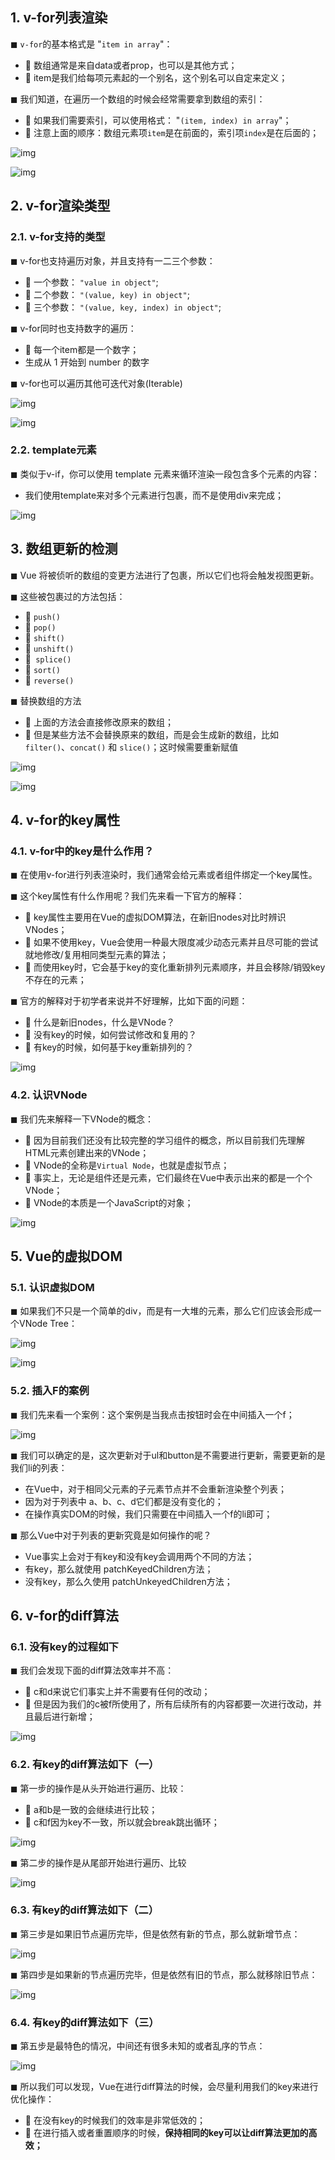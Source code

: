 ## 1. v-for列表渲染

◼ `v-for`的基本格式是 "`item in array`"：

*  数组通常是来自data或者prop，也可以是其他方式；
*  item是我们给每项元素起的一个别名，这个别名可以自定来定义；

◼ 我们知道，在遍历一个数组的时候会经常需要拿到数组的索引：

*  如果我们需要索引，可以使用格式： "`(item, index) in array`"；
*  注意上面的顺序：数组元素项`item`是在前面的，索引项`index`是在后面的；

![img](https://cdn.nlark.com/yuque/0/2023/png/29006943/1685551756675-a44a7d88-4dae-459f-ba83-fa668a10d542.png)

![img](https://cdn.nlark.com/yuque/0/2023/png/29006943/1685551769423-f9286d6c-38f1-42a4-8728-83248da7bcc6.png)



## 2. v-for渲染类型

### 2.1. v-for支持的类型

◼ v-for也支持遍历对象，并且支持有一二三个参数：

*  一个参数： `"value in object"`;
*  二个参数： `"(value, key) in object"`;
*  三个参数： `"(value, key, index) in object"`;

◼ v-for同时也支持数字的遍历：

*  每一个item都是一个数字； 
* 生成从 1 开始到 number 的数字

◼ v-for也可以遍历其他可迭代对象(Iterable)

![img](https://cdn.nlark.com/yuque/0/2023/png/29006943/1685551823096-60fc3313-67e8-4fb8-8678-f4307383f2a1.png)

![img](https://cdn.nlark.com/yuque/0/2023/png/29006943/1685551851842-5efe0610-19ff-4b62-a929-e858a216743d.png)



### 2.2. template元素

◼ 类似于v-if，你可以使用 template 元素来循环渲染一段包含多个元素的内容：

*  我们使用template来对多个元素进行包裹，而不是使用div来完成；

![img](https://cdn.nlark.com/yuque/0/2023/png/29006943/1685551938591-c6297eca-2ae0-47d7-9a69-5afead3cfb79.png)

## 

## 3. 数组更新的检测

◼ Vue 将被侦听的数组的变更方法进行了包裹，所以它们也将会触发视图更新。

◼ 这些被包裹过的方法包括：

*  `push()`
*  `pop()`
*  `shift()`
*  `unshift()`
* ` splice()`
*  `sort()`
*  `reverse()`

◼ 替换数组的方法

*  上面的方法会直接修改原来的数组；
*  但是某些方法不会替换原来的数组，而是会生成新的数组，比如 `filter()`、`concat()` 和 `slice()`；这时候需要重新赋值

![img](https://cdn.nlark.com/yuque/0/2023/png/29006943/1685552010122-b91181e9-7d9b-4876-9436-451f3a969498.png)

![img](https://cdn.nlark.com/yuque/0/2023/png/29006943/1685552030382-783cde0f-267d-4d60-8894-cf94b8488e54.png)

## 4. v-for的key属性

### 4.1. v-for中的key是什么作用？

◼ 在使用v-for进行列表渲染时，我们通常会给元素或者组件绑定一个key属性。

◼ 这个key属性有什么作用呢？我们先来看一下官方的解释：

*  key属性主要用在Vue的虚拟DOM算法，在新旧nodes对比时辨识VNodes；
*  如果不使用key，Vue会使用一种最大限度减少动态元素并且尽可能的尝试就地修改/复用相同类型元素的算法；
*  而使用key时，它会基于key的变化重新排列元素顺序，并且会移除/销毁key不存在的元素；

◼ 官方的解释对于初学者来说并不好理解，比如下面的问题：

*  什么是新旧nodes，什么是VNode？
*  没有key的时候，如何尝试修改和复用的？
*  有key的时候，如何基于key重新排列的？

![img](https://cdn.nlark.com/yuque/0/2023/png/29006943/1685552084024-edeeaabe-9d86-4c17-b416-1e1886043c59.png)

### 4.2. 认识VNode

◼ 我们先来解释一下VNode的概念：

*  因为目前我们还没有比较完整的学习组件的概念，所以目前我们先理解HTML元素创建出来的VNode；
*  VNode的全称是`Virtual Node`，也就是虚拟节点；
*  事实上，无论是组件还是元素，它们最终在Vue中表示出来的都是一个个VNode；
*  VNode的本质是一个JavaScript的对象；

![img](https://cdn.nlark.com/yuque/0/2023/png/29006943/1685551251799-7ecab3cd-12b5-4820-b54b-e2ea9b5bba68.png)

## 5. Vue的虚拟DOM

### 5.1. 认识虚拟DOM

◼ 如果我们不只是一个简单的div，而是有一大堆的元素，那么它们应该会形成一个VNode Tree：

![img](https://cdn.nlark.com/yuque/0/2023/png/29006943/1685551272484-badb90b6-3f35-4206-8dd9-b13ff7d06fee.png)

![img](https://cdn.nlark.com/yuque/0/2023/png/29006943/1685551285147-ebcb1495-7be7-4a39-b2d2-2dec522f2b0f.png)

### 5.2. 插入F的案例

◼ 我们先来看一个案例：这个案例是当我点击按钮时会在中间插入一个f；

![img](https://cdn.nlark.com/yuque/0/2023/png/29006943/1685551397103-e00e70cb-5ed3-4d17-bada-a7ab53e91097.png)

◼ 我们可以确定的是，这次更新对于ul和button是不需要进行更新，需要更新的是我们li的列表：

* 在Vue中，对于相同父元素的子元素节点并不会重新渲染整个列表；
* 因为对于列表中 a、b、c、d它们都是没有变化的；
* 在操作真实DOM的时候，我们只需要在中间插入一个f的li即可；

◼ 那么Vue中对于列表的更新究竟是如何操作的呢？

* Vue事实上会对于有key和没有key会调用两个不同的方法；
* 有key，那么就使用 patchKeyedChildren方法；
* 没有key，那么久使用 patchUnkeyedChildren方法；



## 6. v-for的diff算法

### 6.1. 没有key的过程如下

◼ 我们会发现下面的diff算法效率并不高：

*  c和d来说它们事实上并不需要有任何的改动；
*  但是因为我们的c被f所使用了，所有后续所有的内容都要一次进行改动，并且最后进行新增；

![img](https://cdn.nlark.com/yuque/0/2023/png/29006943/1685551552229-b2d03c8b-7897-4a5c-a25d-ada455063662.png)

### 6.2. 有key的diff算法如下（一）

◼ 第一步的操作是从头开始进行遍历、比较：

*  a和b是一致的会继续进行比较；
*  c和f因为key不一致，所以就会break跳出循环；

![img](https://cdn.nlark.com/yuque/0/2023/png/29006943/1685551536250-d4752508-94bb-46da-a42e-4c7572541284.png)

◼ 第二步的操作是从尾部开始进行遍历、比较

![img](https://cdn.nlark.com/yuque/0/2023/png/29006943/1685551564377-e825706d-eac7-49f5-8b71-1b22f9cab8bc.png)

### 6.3. 有key的diff算法如下（二）

◼ 第三步是如果旧节点遍历完毕，但是依然有新的节点，那么就新增节点：

![img](https://cdn.nlark.com/yuque/0/2023/png/29006943/1685551589157-14ac3d37-a2d3-4200-81c7-714f1b8d4835.png)

◼ 第四步是如果新的节点遍历完毕，但是依然有旧的节点，那么就移除旧节点：

![img](https://cdn.nlark.com/yuque/0/2023/png/29006943/1685551600946-3f2146dc-b246-4aa2-a9f8-f1876fae1e19.png)



### 6.4. 有key的diff算法如下（三）

◼ 第五步是最特色的情况，中间还有很多未知的或者乱序的节点：

![img](https://cdn.nlark.com/yuque/0/2023/png/29006943/1685551618937-e689b027-b315-458e-8475-edeb617a0908.png)

◼ 所以我们可以发现，Vue在进行diff算法的时候，会尽量利用我们的key来进行优化操作：

*  在没有key的时候我们的效率是非常低效的；
*  在进行插入或者重置顺序的时候，**保持相同的key可以让diff算法更加的高效；**

## 